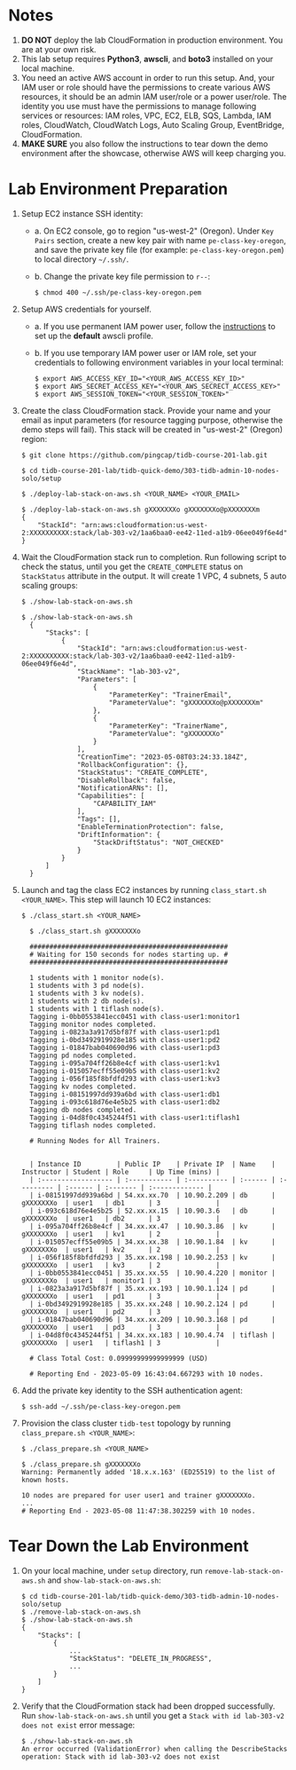# Notes
1. **DO NOT** deploy the lab CloudFormation in production environment. You are at your own risk.
2. This lab setup requires **Python3**, **awscli**, and **boto3** installed on your local machine.
3. You need an active AWS account in order to run this setup. And, your IAM user or role should have the permissions to create various AWS resources, it should be an admin IAM user/role or a power user/role. The identity you use must have the permissions to manage following services or resources: IAM roles, VPC, EC2, ELB, SQS, Lambda, IAM roles, CloudWatch, CloudWatch Logs, Auto Scaling Group, EventBridge, CloudFormation. 
4. **MAKE SURE** you also follow the instructions to tear down the demo environment after the showcase, otherwise AWS will keep charging you.

# Lab Environment Preparation
1. Setup EC2 instance SSH identity:

    + a. On EC2 console, go to region "us-west-2" (Oregon). Under `Key Pairs` section, create a new key pair with name `pe-class-key-oregon`, and save the private key file (for example: `pe-class-key-oregon.pem`) to local directory `~/.ssh/`.

    + b. Change the private key file permission to `r--`:
      ```
      $ chmod 400 ~/.ssh/pe-class-key-oregon.pem
      ```

2. Setup AWS credentials for yourself.
   
    + a. If you use permanent IAM power user, follow the [instructions](https://docs.aws.amazon.com/cli/latest/userguide/getting-started-quickstart.html) to set up the **default** awscli profile.

    + b. If you use temporary IAM power user or IAM role, set your credentials to following environment variables in your local terminal:
      ```
      $ export AWS_ACCESS_KEY_ID="<YOUR_AWS_ACCESS_KEY_ID>"
      $ export AWS_SECRET_ACCESS_KEY="<YOUR_AWS_SECRECT_ACCESS_KEY>"
      $ export AWS_SESSION_TOKEN="<YOUR_SESSION_TOKEN>"
      ```

3. Create the class CloudFormation stack. Provide your name and your email as input parameters (for resource tagging purpose, otherwise the demo steps will fail). This stack will be created in "us-west-2" (Oregon) region:
    ```
    $ git clone https://github.com/pingcap/tidb-course-201-lab.git
    ```
    ```
    $ cd tidb-course-201-lab/tidb-quick-demo/303-tidb-admin-10-nodes-solo/setup
    ```
    ```
    $ ./deploy-lab-stack-on-aws.sh <YOUR_NAME> <YOUR_EMAIL>
    ```
    ```
    $ ./deploy-lab-stack-on-aws.sh gXXXXXXXo gXXXXXXXo@pXXXXXXXm
    {
        "StackId": "arn:aws:cloudformation:us-west-2:XXXXXXXXXX:stack/lab-303-v2/1aa6baa0-ee42-11ed-a1b9-06ee049f6e4d"
    }
    ```

4. Wait the CloudFormation stack run to completion. Run following script to check the status, until you get the `CREATE_COMPLETE` status on `StackStatus` attribute in the output. It will create 1 VPC, 4 subnets, 5 auto scaling groups:
    ```
    $ ./show-lab-stack-on-aws.sh
    ``` 
    ```
    $ ./show-lab-stack-on-aws.sh 
      {
          "Stacks": [
              {
                  "StackId": "arn:aws:cloudformation:us-west-2:XXXXXXXXXX:stack/lab-303-v2/1aa6baa0-ee42-11ed-a1b9-06ee049f6e4d",
                  "StackName": "lab-303-v2",
                  "Parameters": [
                      {
                          "ParameterKey": "TrainerEmail",
                          "ParameterValue": "gXXXXXXXo@pXXXXXXXm"
                      },
                      {
                          "ParameterKey": "TrainerName",
                          "ParameterValue": "gXXXXXXXo"
                      }
                  ],
                  "CreationTime": "2023-05-08T03:24:33.184Z",
                  "RollbackConfiguration": {},
                  "StackStatus": "CREATE_COMPLETE",
                  "DisableRollback": false,
                  "NotificationARNs": [],
                  "Capabilities": [
                      "CAPABILITY_IAM"
                  ],
                  "Tags": [],
                  "EnableTerminationProtection": false,
                  "DriftInformation": {
                      "StackDriftStatus": "NOT_CHECKED"
                  }
              }
          ]
      }
    ```

5. Launch and tag the class EC2 instances by running `class_start.sh <YOUR_NAME>`. This step will launch 10 EC2 instances:
    ```
    $ ./class_start.sh <YOUR_NAME>
    ```
    ```
      $ ./class_start.sh gXXXXXXXo

      ##################################################
      # Waiting for 150 seconds for nodes starting up. #
      ##################################################

      1 students with 1 monitor node(s).
      1 students with 3 pd node(s).
      1 students with 3 kv node(s).
      1 students with 2 db node(s).
      1 students with 1 tiflash node(s).
      Tagging i-0bb0553841ecc0451 with class-user1:monitor1
      Tagging monitor nodes completed.
      Tagging i-0823a3a917d5bf87f with class-user1:pd1
      Tagging i-0bd3492919928e185 with class-user1:pd2
      Tagging i-01847bab040690d96 with class-user1:pd3
      Tagging pd nodes completed.
      Tagging i-095a704ff26b8e4cf with class-user1:kv1
      Tagging i-015057ecff55e09b5 with class-user1:kv2
      Tagging i-056f185f8bfdfd293 with class-user1:kv3
      Tagging kv nodes completed.
      Tagging i-08151997dd939a6bd with class-user1:db1
      Tagging i-093c618d76e4e5b25 with class-user1:db2
      Tagging db nodes completed.
      Tagging i-04d8f0c4345244f51 with class-user1:tiflash1
      Tagging tiflash nodes completed.

      # Running Nodes for All Trainers.


      | Instance ID         | Public IP    | Private IP  | Name    | Instructor | Student | Role     | Up Time (mins) |
      | :------------------ | :----------- | :---------- | :------ | :--------- | :------ | :------- | :------------- |
      | i-08151997dd939a6bd | 54.xx.xx.70  | 10.90.2.209 | db      | gXXXXXXXo  | user1   | db1      | 3              |
      | i-093c618d76e4e5b25 | 52.xx.xx.15  | 10.90.3.6   | db      | gXXXXXXXo  | user1   | db2      | 3              |
      | i-095a704ff26b8e4cf | 34.xx.xx.47  | 10.90.3.86  | kv      | gXXXXXXXo  | user1   | kv1      | 2              |
      | i-015057ecff55e09b5 | 34.xx.xx.38  | 10.90.1.84  | kv      | gXXXXXXXo  | user1   | kv2      | 2              |
      | i-056f185f8bfdfd293 | 35.xx.xx.198 | 10.90.2.253 | kv      | gXXXXXXXo  | user1   | kv3      | 2              |
      | i-0bb0553841ecc0451 | 35.xx.xx.55  | 10.90.4.220 | monitor | gXXXXXXXo  | user1   | monitor1 | 3              |
      | i-0823a3a917d5bf87f | 35.xx.xx.193 | 10.90.1.124 | pd      | gXXXXXXXo  | user1   | pd1      | 3              |
      | i-0bd3492919928e185 | 35.xx.xx.248 | 10.90.2.124 | pd      | gXXXXXXXo  | user1   | pd2      | 3              |
      | i-01847bab040690d96 | 34.xx.xx.209 | 10.90.3.168 | pd      | gXXXXXXXo  | user1   | pd3      | 3              |
      | i-04d8f0c4345244f51 | 34.xx.xx.183 | 10.90.4.74  | tiflash | gXXXXXXXo  | user1   | tiflash1 | 3              |

      # Class Total Cost: 0.09999999999999999 (USD)

      # Reporting End - 2023-05-09 16:43:04.667293 with 10 nodes.
    ```

6. Add the private key identity to the SSH authentication agent:
    ```
    $ ssh-add ~/.ssh/pe-class-key-oregon.pem
    ```

7.  Provision the class cluster `tidb-test` topology by running `class_prepare.sh <YOUR_NAME>`:
    ```
    $ ./class_prepare.sh <YOUR_NAME>
    ```
    ```
    $ ./class_prepare.sh gXXXXXXXo
    Warning: Permanently added '18.x.x.163' (ED25519) to the list of known hosts.

    10 nodes are prepared for user user1 and trainer gXXXXXXXo.
    ...
    # Reporting End - 2023-05-08 11:47:38.302259 with 10 nodes.
    ```

# Tear Down the Lab Environment
1. On your local machine, under `setup` directory, run `remove-lab-stack-on-aws.sh` and `show-lab-stack-on-aws.sh`:
   ```
   $ cd tidb-course-201-lab/tidb-quick-demo/303-tidb-admin-10-nodes-solo/setup
   $ ./remove-lab-stack-on-aws.sh 
   $ ./show-lab-stack-on-aws.sh 
   {
       "Stacks": [
           {
               ...
               "StackStatus": "DELETE_IN_PROGRESS",
               ...
           }
       ]
   }
   ```

2. Verify that the CloudFormation stack had been dropped successfully. Run `show-lab-stack-on-aws.sh` until you get a `Stack with id lab-303-v2 does not exist` error message:
   ```
   $ ./show-lab-stack-on-aws.sh
   An error occurred (ValidationError) when calling the DescribeStacks operation: Stack with id lab-303-v2 does not exist
   ```
